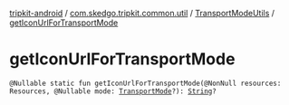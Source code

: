 [tripkit-android](../../index.md) / [com.skedgo.tripkit.common.util](../index.md) / [TransportModeUtils](index.md) / [getIconUrlForTransportMode](./get-icon-url-for-transport-mode.md)

# getIconUrlForTransportMode

`@Nullable static fun getIconUrlForTransportMode(@NonNull resources: Resources, @Nullable mode: `[`TransportMode`](../../com.skedgo.tripkit.common.model/-transport-mode/index.md)`?): `[`String`](https://kotlinlang.org/api/latest/jvm/stdlib/kotlin/-string/index.html)`?`